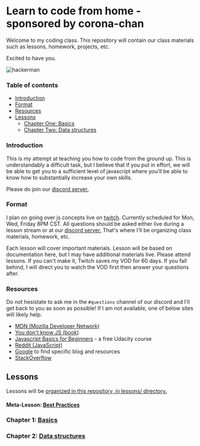 # Learn to code from home - sponsored by corona-chan

Welcome to my coding class. This repository will contain our class materials such as lessons, homework, projects, etc.

Excited to have you.

![hackerman](https://i.kym-cdn.com/entries/icons/original/000/021/807/ig9OoyenpxqdCQyABmOQBZDI0duHk2QZZmWg2Hxd4ro.jpg)

### Table of contents

- [Introduction](#introduction)
- [Format](#format)
- [Resources](#resources)
- [Lessons](#lessons)
  * [Chapter One: Basics](#chapter-1-basics)
  * [Chapter Two: Data structures](#chapter-2-data-structures)

### Introduction

This is my attempt at teaching you how to code from the ground up. This is understandably a difficult task, but I believe that if you put in effort, we will be able to get you to a sufficient level of javascript where you'll be able to know how to substantially increase your own skills.

Please do join our [discord server.](https://discord.gg/eYPgbp)

### Format

I plan on going over js concepts live on [twitch](https://twitch.tv/learnjs). Currently scheduled for Mon, Wed, Friday 8PM CST. All questions should be asked either live during a lesson stream or at our [discord server.](https://discord.gg/eYPgbp) That's where I'll be organizing class materials, homework, etc.

Each lesson will cover important materials. Lesson will be based on documentation here, but I may have additional materials live. Please attend lessons. If you can't make it, Twitch saves my VOD for 60 days. If you fall behind, I will direct you to watch the VOD first then answer your questions after.

### Resources

Do not hesistate to ask me in the `#questions` channel of our discord and I'll get back to you as soon as possible! If I am not available, one of below sites will likely help.

- [MDN (Mozilla Developer Network)](https://developer.mozilla.org/en-US/search?q=)
- [You don't know JS (book)](https://github.com/getify/You-Dont-Know-JS)
- [Javascript Basics for Beginners](https://www.udacity.com/course/javascript-basics--ud804) - a free Udacity course
- [Reddit (JavaScript)](https://www.reddit.com/r/javascript/)
- [Google](https://www.google.com/) to find specific blog and resources
- [StackOverflow](https://stackoverflow.com/questions/tagged/javascript)


## Lessons

Lessons will be [organized in this repository, in lessons/ directory.](https://github.com/riotcku/learntocode/blob/master/lessons/)

#### Meta-Lesson: [Best Practices](https://github.com/riotcku/learntocode/blob/master/lessons/best_practices.md)

### Chapter 1: [Basics](https://github.com/riotcku/learntocode/blob/master/lessons/basics.md)

### Chapter 2: [Data structures](https://github.com/riotcku/learntocode/blob/master/lessons/data_structures.md)

